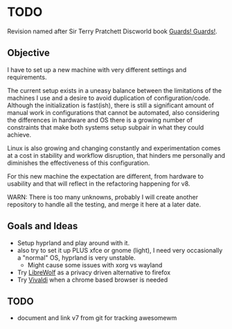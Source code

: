 # TODO

Revision named after Sir Terry Pratchett Discworld book [Guards! Guards!](https://en.wikipedia.org/wiki/Guards!_Guards!).

## Objective

I have to set up a new machine with very different settings and requirements.

The current setup exists in a uneasy balance between the limitations of the machines I use and a desire to avoid
duplication of configuration/code. Although the initialization is fast(ish), there is still a significant amount
of manual work in configurations that cannot be automated, also considering the differences in hardware and OS
there is a growing number of constraints that make both systems setup subpair in what they could achieve.

Linux is also growing and changing constantly and experimentation comes at a cost in stability and workflow
disruption, that hinders me personally and diminishes the effectiveness of this configuration.

For this new machine the expectation are different, from hardware to usability and that will reflect in the
refactoring happening for v8.

WARN: There is too many unknowns, probably I will create another repository to handle all the testing, and merge
it here at a later date.

## Goals and Ideas

- Setup hyprland and play around with it.
- also try to set it up PLUS xfce or gnome (light), I need very occasionally a "normal" OS, hyprland is very unstable.
    - Might cause some issues with xorg vs wayland
- Try [LibreWolf](https://librewolf.net/) as a privacy driven alternative to firefox
- Try [Vivaldi](https://vivaldi.com/) when a chrome based browser is needed

## TODO

- document and link v7 from git for tracking awesomewm
